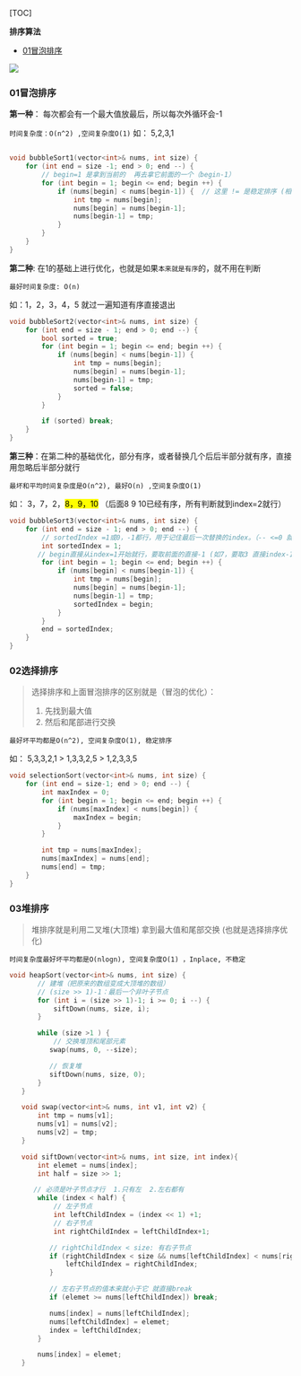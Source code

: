 [TOC]

**排序算法**

* <a href="#01冒泡排序">01冒泡排序</a>

![](4.jpg)

<a id="01冒泡排序"></a>

### 01冒泡排序

**第一种**： 每次都会有一个最大值放最后，所以每次外循环会-1

`时间复杂度：O(n^2) ,空间复杂度O(1)`
如： 5,2,3,1

```c++

void bubbleSort1(vector<int>& nums, int size) {
    for (int end = size -1; end > 0; end --) {
        // begin=1 是拿到当前的  再去拿它前面的一个（begin-1）
        for (int begin = 1; begin <= end; begin ++) {
            if (nums[begin] < nums[begin-1]) {  // 这里 != 是稳定排序 (相等就不用交换)
                int tmp = nums[begin];
                nums[begin] = nums[begin-1];
                nums[begin-1] = tmp;
            }
        }
    }
}
```

   **第二种**: 在1的基础上进行优化，也就是如果`本来就是有序`的，就不用在判断

   `最好时间复杂度: O(n)`

如：1，2，3，4，5 就过一遍知道有序直接退出

```c++
void bubbleSort2(vector<int>& nums, int size) {
    for (int end = size - 1; end > 0; end --) {
        bool sorted = true;
        for (int begin = 1; begin <= end; begin ++) {
            if (nums[begin] < nums[begin-1]) {
                int tmp = nums[begin];
                nums[begin] = nums[begin-1];
                nums[begin-1] = tmp;
                sorted = false;
            }
        }

        if (sorted) break;
    }
}
```

**第三种**：在第二种的基础优化，部分有序，或者替换几个后后半部分就有序，直接用忽略后半部分就行

`最坏和平均时间复杂度是O(n^2), 最好O(n) ,空间复杂度O(1)`

如： 3，7，2，<mark>8，9，10</mark> （后面8 9 10已经有序，所有判断就到index=2就行）

```c++
void bubbleSort3(vector<int>& nums, int size) {
    for (int end = size - 1; end > 0; end --) {
        // sortedIndex =1或0，-1都行，用于记住最后一次替换的index。（-- <=0 就行不满足上面条件）
        int sortedIndex = 1;
       // begin直接从index=1开始就行，要取前面的直接-1 (如7，要取3 直接index-1)
        for (int begin = 1; begin <= end; begin ++) {
            if (nums[begin] < nums[begin-1]) {
                int tmp = nums[begin];
                nums[begin] = nums[begin-1];
                nums[begin-1] = tmp;
                sortedIndex = begin;
            }
        }
        end = sortedIndex;
    }
}
```

### 02选择排序

> 选择排序和上面冒泡排序的区别就是（冒泡的优化）：
>
> 1. 先找到最大值  
> 2.  然后和尾部进行交换

  `最好坏平均都是O(n^2), 空间复杂度O(1), 稳定排序`

  如： 5,3,3,2,1 > 1,3,3,2,5 > 1,2,3,3,5

```c++
void selectionSort(vector<int>& nums, int size) {
    for (int end = size-1; end > 0; end --) {
        int maxIndex = 0;
        for (int begin = 1; begin <= end; begin ++) {
            if (nums[maxIndex] < nums[begin]) {
                maxIndex = begin;
            }
        }

        int tmp = nums[maxIndex];
        nums[maxIndex] = nums[end];
        nums[end] = tmp;
    }
}
```

### 03堆排序

> 堆排序就是利用二叉堆(大顶堆) 拿到最大值和尾部交换 (也就是选择排序优化)

`时间复杂度最好坏平均都是O(nlogn), 空间复杂度O(1) ，Inplace, 不稳定`

```c++
void heapSort(vector<int>& nums, int size) {
       // 建堆（把原来的数组变成大顶堆的数组）
       // (size >> 1)-1：最后一个非叶子节点
       for (int i = (size >> 1)-1; i >= 0; i --) {
           siftDown(nums, size, i);
       }

       while (size >1 ) {
           // 交换堆顶和尾部元素
          swap(nums, 0, --size);  

          // 恢复堆
          siftDown(nums, size, 0);
       }
   }

   void swap(vector<int>& nums, int v1, int v2) {
       int tmp = nums[v1];
       nums[v1] = nums[v2];
       nums[v2] = tmp;
   }

   void siftDown(vector<int>& nums, int size, int index){
       int elemet = nums[index];
       int half = size >> 1;  

      // 必须是叶子节点才行  1.只有左  2.左右都有
       while (index < half) {
           // 左子节点
           int leftChildIndex = (index << 1) +1;
           // 右子节点
           int rightChildIndex = leftChildIndex+1;

          // rightChildIndex < size: 有右子节点
          if (rightChildIndex < size && nums[leftChildIndex] < nums[rightChildIndex]) {
              leftChildIndex = rightChildIndex;
          }

          // 左右子节点的值本来就小于它 就直接break 
          if (elemet >= nums[leftChildIndex]) break;

          nums[index] = nums[leftChildIndex];
          nums[leftChildIndex] = elemet;
          index = leftChildIndex;
       }

       nums[index] = elemet;
   }
```

